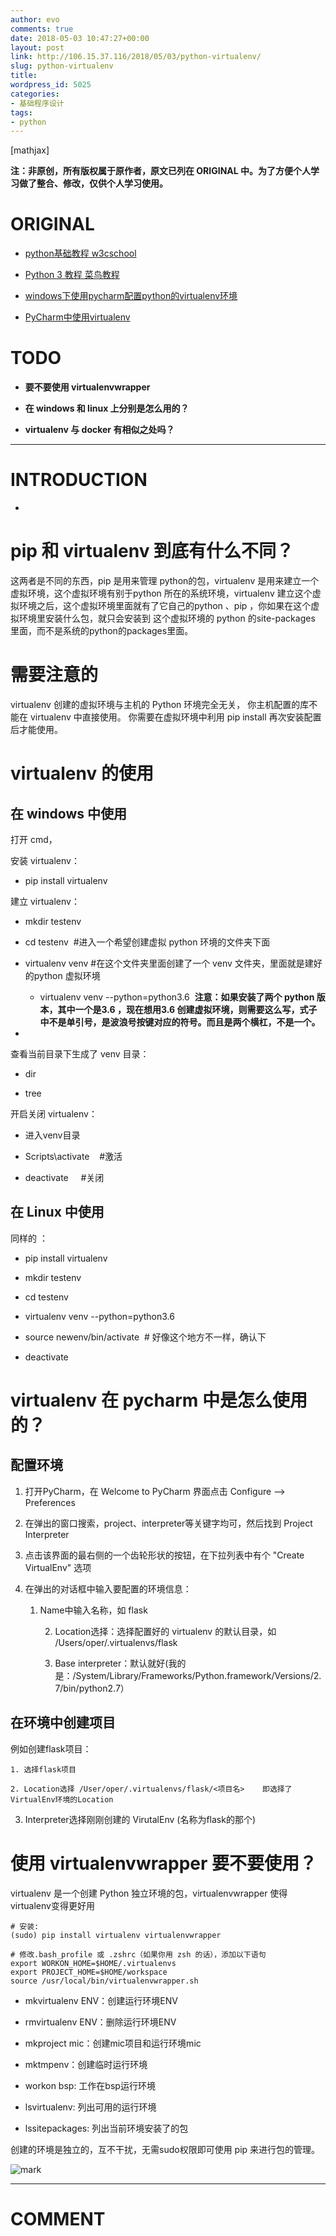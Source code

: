 ```yaml
---
author: evo
comments: true
date: 2018-05-03 10:47:27+00:00
layout: post
link: http://106.15.37.116/2018/05/03/python-virtualenv/
slug: python-virtualenv
title:
wordpress_id: 5025
categories:
- 基础程序设计
tags:
- python
---
```


<!-- more -->

[mathjax]

**注：非原创，所有版权属于原作者，原文已列在 ORIGINAL 中。为了方便个人学习做了整合、修改，仅供个人学习使用。**


# ORIGINAL






  * [python基础教程 w3cschool](https://www.w3cschool.cn/python/)

  * [Python 3 教程 菜鸟教程](http://www.runoob.com/python3/python3-tutorial.html)

  * [windows下使用pycharm配置python的virtualenv环境](https://blog.csdn.net/hy245120020/article/details/50776197)

  * [PyCharm中使用virtualenv](https://segmentfault.com/a/1190000003758895)




# TODO






  * **要不要使用 virtualenvwrapper**

  * **在 windows 和 linux 上分别是怎么用的？**

  * **virtualenv 与 docker 有相似之处吗？**





* * *





# INTRODUCTION






  *






# pip 和 virtualenv 到底有什么不同？


这两者是不同的东西，pip 是用来管理 python的包，virtualenv 是用来建立一个虚拟环境，这个虚拟环境有别于python 所在的系统环境，virtualenv 建立这个虚拟环境之后，这个虚拟环境里面就有了它自己的python 、pip ，你如果在这个虚拟环境里安装什么包，就只会安装到 这个虚拟环境的 python 的site-packages 里面，而不是系统的python的packages里面。


# 需要注意的


virtualenv 创建的虚拟环境与主机的 Python 环境完全无关，
你主机配置的库不能在 virtualenv 中直接使用。
你需要在虚拟环境中利用 pip install 再次安装配置后才能使用。


# virtualenv 的使用




## 在 windows 中使用


打开 cmd，


安装 virtualenv：







  * pip install virtualenv




建立 virtualenv：







  * mkdir testenv

  * cd testenv  #进入一个希望创建虚拟 python 环境的文件夹下面

  * virtualenv venv #在这个文件夹里面创建了一个 venv 文件夹，里面就是建好的python 虚拟环境


    * virtualenv venv --python=python3.6  **注意：如果安装了两个 python 版本，其中一个是3.6 ，现在想用3.6 创建虚拟环境，则需要这么写，式子中不是单引号，是波浪号按键对应的符号。而且是两个横杠，不是一个。**





  *



查看当前目录下生成了 venv 目录：







  * dir

  * tree




开启关闭 virtualenv：







  * 进入venv目录

  * Scripts\activate    #激活

  * deactivate     #关闭




## 在 Linux 中使用


同样的 ：




  * pip install virtualenv

  * mkdir testenv

  * cd testenv

  * virtualenv venv --python=python3.6

  * source newenv/bin/activate  # 好像这个地方不一样，确认下

  * deactivate





# virtualenv 在 pycharm 中是怎么使用的？




## 配置环境






  1. 打开PyCharm，在 Welcome to PyCharm 界面点击 Configure --> Preferences

  2. 在弹出的窗口搜索，project、interpreter等关键字均可，然后找到 Project Interpreter

  3. 点击该界面的最右侧的一个齿轮形状的按钮，在下拉列表中有个 "Create VirtualEnv" 选项

  4. 在弹出的对话框中输入要配置的环境信息：


        1. Name中输入名称，如 flask


            2. Location选择：选择配置好的 virtualenv 的默认目录，如 /Users/oper/.virtualenvs/flask


            3. Base interpreter：默认就好(我的是：/System/Library/Frameworks/Python.framework/Versions/2.7/bin/python2.7）







## 在环境中创建项目


例如创建flask项目：




    1. 选择flask项目

    2. Location选择 /User/oper/.virtualenvs/flask/<项目名>    即选择了VirtualEnv环境的Location

  3. Interpreter选择刚刚创建的 VirutalEnv (名称为flask的那个)







# 使用 virtualenvwrapper **要不要使用？**


virtualenv 是一个创建 Python 独立环境的包，virtualenvwrapper 使得virtualenv变得更好用


    # 安装:
    (sudo) pip install virtualenv virtualenvwrapper

    # 修改.bash_profile 或 .zshrc（如果你用 zsh 的话），添加以下语句
    export WORKON_HOME=$HOME/.virtualenvs
    export PROJECT_HOME=$HOME/workspace
    source /usr/local/bin/virtualenvwrapper.sh






  * mkvirtualenv ENV：创建运行环境ENV

  * rmvirtualenv ENV：删除运行环境ENV

  * mkproject mic：创建mic项目和运行环境mic

  * mktmpenv：创建临时运行环境

  * workon bsp: 工作在bsp运行环境

  * lsvirtualenv: 列出可用的运行环境

  * lssitepackages: 列出当前环境安装了的包


创建的环境是独立的，互不干扰，无需sudo权限即可使用 pip 来进行包的管理。

![mark](http://pacdb2bfr.bkt.clouddn.com/blog/image/180728/ALFB73ef8d.png?imageslim)






















* * *





# COMMENT

